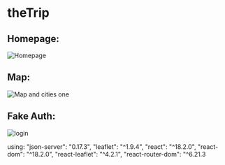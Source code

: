 # theTrip

## Homepage:
![Homepage](https://github.com/lankin-0/theTrip_React_/assets/75909425/82780f80-1849-4837-b00b-cb8d6d1bf043)

## Map:
![Map and cities one](https://github.com/lankin-0/theTrip_React_Map_Tracker/assets/75909425/13909f99-20c2-4add-b7b8-8b2dcd9899de)

## Fake Auth:
![login](https://github.com/lankin-0/theTrip_React_/assets/75909425/4edf0eeb-afe9-4751-982d-113b19bf3032)

using:
"json-server": "0.17.3",
"leaflet": "^1.9.4",
"react": "^18.2.0",
"react-dom": "^18.2.0",
"react-leaflet": "^4.2.1",
"react-router-dom": "^6.21.3
